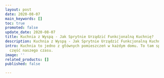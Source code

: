 ```yaml
---
layout: post
date: 2020-08-07
main_keywords: []
toc: true
promoted: false
update_date: 2020-08-07
title: Kuchnia z Wyspą - Jak Sprytnie Urządzić Funkcjonalną Kuchnię?
description: Kuchnia z Wyspą - Jak Sprytnie Urządzić Funkcjonalną Kuchnię?
intro: Kuchnia to jedno z głównych pomieszczeń w każdym domu. To tam spędzamy sporą
  część naszego czasu.
image: ''
related_products: []
published: false

---
```

